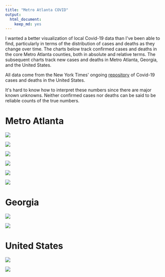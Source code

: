 ```yaml
---
title: "Metro Atlanta COVID"
output: 
  html_document: 
    keep_md: yes
---
```




I wanted a better visualization of local Covid-19 data than I've been able to 
find, particularly in terms of the distribution of cases and deaths
as they change over time. The charts below track confirmed cases and deaths in 
the core Metro Atlanta counties, both in absolute and relative terms. The 
subsequent charts track new cases and deaths in Metro Atlanta, Georgia, and the 
United States.

All data come from the New York Times' ongoing [repository](https://github.com/nytimes/covid-19-data) 
of Covid-19 cases and deaths in the United States.

It's hard to know how to interpret these numbers since there are major known
unknowns. Neither confirmed cases nor deaths can be said to be reliable counts
of the true numbers.

# Metro Atlanta

![](Metro_Atlanta-_COVID_files/figure-html/atl_cases_absolute-1.png)<!-- -->


![](Metro_Atlanta-_COVID_files/figure-html/atl_deaths_absolute-1.png)<!-- -->


![](Metro_Atlanta-_COVID_files/figure-html/atl_relative_cases-1.png)<!-- -->

![](Metro_Atlanta-_COVID_files/figure-html/alt_relative_deaths-1.png)<!-- -->

![](Metro_Atlanta-_COVID_files/figure-html/atl_new_cases-1.png)<!-- -->

![](Metro_Atlanta-_COVID_files/figure-html/atl_new_deaths-1.png)<!-- -->


# Georgia

![](Metro_Atlanta-_COVID_files/figure-html/georgia_new_cases-1.png)<!-- -->

![](Metro_Atlanta-_COVID_files/figure-html/georgia_new_deaths-1.png)<!-- -->


# United States

![](Metro_Atlanta-_COVID_files/figure-html/us_cases-1.png)<!-- -->

![](Metro_Atlanta-_COVID_files/figure-html/us_deaths-1.png)<!-- -->

